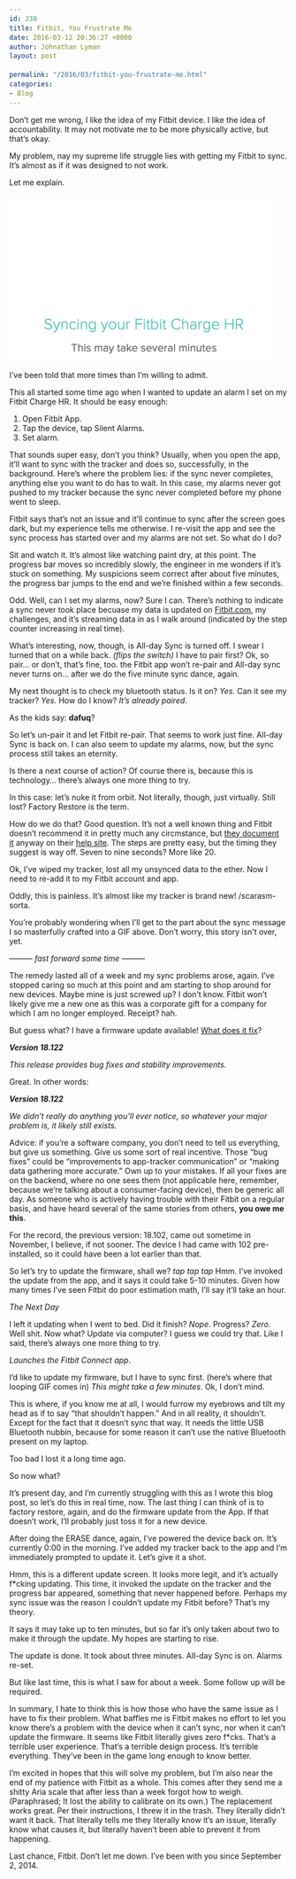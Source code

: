 ```yaml
---
id: 238
title: Fitbit, You Frustrate Me
date: 2016-03-12 20:36:27 +0000
author: Johnathan Lyman
layout: post

permalink: "/2016/03/fitbit-you-frustrate-me.html"
categories:
- Blog
---
```

<div class="kg-card-markdown"><p>Don’t get me wrong, I like the idea of my Fitbit device. I like the idea of accountability. It may not motivate me to be more physically active, but that’s okay.</p><p>My problem, nay my supreme life struggle lies with getting my Fitbit to sync. It’s almost as if it was designed to not work.</p><p>Let me explain.</p><p></p><p><img src="/assets/images/2016/03/fitbit_sync_loop.gif?resize=480%2C300&amp;ssl=1" alt="fitbit_sync_loop"></img></p><p>I’ve been told that more times than I’m willing to admit.</p><p>This all started some time ago when I wanted to update an alarm I set on my Fitbit Charge HR. It should be easy enough:</p><ol><li>Open Fitbit App.</li><li>Tap the device, tap Silent Alarms.</li><li>Set alarm.</li></ol><p>That sounds super easy, don’t you think? Usually, when you open the app, it’ll want to sync with the tracker and does so, successfully, in the background. Here’s where the problem lies: if the sync never completes, anything else you want to do has to wait. In this case, my alarms never got pushed to my tracker because the sync never completed before my phone went to sleep.</p><p>Fitbit says that’s not an issue and it’ll continue to sync after the screen goes dark, but my experience tells me otherwise. I re-visit the app and see the sync process has started over and my alarms are not set. So what do I do?</p><p>Sit and watch it. It’s almost like watching paint dry, at this point. The progress bar moves so incredibly slowly, the engineer in me wonders if it’s stuck on something. My suspicions seem correct after about five minutes, the progress bar jumps to the end and we’re finished within a few seconds.</p><p>Odd. Well, can I set my alarms, now? Sure I can. There’s nothing to indicate a sync never took place becuase my data is updated on <a href="http://Fitbit.com">Fitbit.com</a>, my challenges, and it’s streaming data in as I walk around (indicated by the step counter increasing in real time).</p><p>What’s interesting, now, though, is All-day Sync is turned off. I swear I turned that on a while back. <em>(flips the switch)</em> I have to pair first? Ok, so pair… or don’t, that’s fine, too. the Fitbit app won’t re-pair and All-day sync never turns on… after we do the five minute sync dance, again.</p><p>My next thought is to check my bluetooth status. Is it on? <em>Yes.</em> Can it see my tracker? <em>Yes.</em> How do I know? <em>It’s already paired</em>.</p><p>As the kids say: <strong>dafuq</strong>?</p><p>So let’s un-pair it and let Fitbit re-pair. That seems to work just fine. All-day Sync is back on. I can also seem to update my alarms, now, but the sync process still takes an eternity.</p><p>Is there a next course of action? Of course there is, because this is technology… there’s always one more thing to try.</p><p>In this case: let’s nuke it from orbit. Not literally, though, just virtually. Still lost? Factory Restore is the term.</p><p>How do we do that? Good question. It’s not a well known thing and Fitbit doesn’t recommend it in pretty much any circmstance, but <a href="https://help.fitbit.com/articles/en_US/Help_article/Why-can-t-I-set-up-my-new-tracker-using-the-Fitbit-app-for-Android">they document it</a> anyway on their <a href="https://help.fitbit.com/articles/en_US/Help_article/Why-can-t-I-set-up-my-new-tracker-using-the-Fitbit-app-for-Android">help site</a>. The steps are pretty easy, but the timing they suggest is way off. Seven to nine seconds? More like 20.</p><p>Ok, I’ve wiped my tracker, lost all my unsynced data to the ether. Now I need to re-add it to my Fitbit account and app.</p><p>Oddly, this is painless. It’s almost like my tracker is brand new! /scarasm-sorta.</p><p>You’re probably wondering when I’ll get to the part about the sync message I so masterfully crafted into a GIF above. Don’t worry, this story isn’t over, yet.</p><p>——— <em>fast forward some time</em> ———</p><p>The remedy lasted all of a week and my sync problems arose, again. I’ve stopped caring so much at this point and am starting to shop around for new devices. Maybe mine is just screwed up? I don’t know. Fitbit won’t likely give me a new one as this was a corporate gift for a company for which I am no longer employed. Receipt? hah.</p><p>But guess what? I have a firmware update available! <a href="http://help.fitbit.com/articles/en_US/Help_article/What-has-changed-in-the-latest-tracker-update?p=charge_hr#tabs">What does it fix</a>?</p><p><strong><em>Version 18.122</em></strong></p><p><em>This release provides bug fixes and stability improvements.</em></p><p>Great. In other words:</p><p><strong><em>Version 18.122</em></strong></p><p><em>We didn’t really do anything you’ll ever notice, so whatever your major problem is, it likely still exists.</em></p><p>Advice: if you’re a software company, you don’t need to tell us everything, but give us something. Give us some sort of real incentive. Those “bug fixes” could be “improvements to app-tracker communication” or “making data gathering more accurate.” Own up to your mistakes. If all your fixes are on the backend, where no one sees them (not applicable here, remember, because we’re talking about a consumer-facing device), then be generic all day. As someone who is actively having trouble with their Fitbit on a regular basis, and have heard several of the same stories from others, <strong>you owe me this</strong>.</p><p>For the record, the previous version: 18.102, came out sometime in November, I believe, if not sooner. The device I had came with 102 pre-installed, so it could have been a lot earlier than that.</p><p>So let’s try to update the firmware, shall we? <em>tap tap tap</em> Hmm. I’ve invoked the update from the app, and it says it could take 5-10 minutes. Given how many times I’ve seen Fitbit do poor estimation math, I’ll say it’ll take an hour.</p><p><em>The Next Day</em></p><p>I left it updating when I went to bed. Did it finish? <em>Nope</em>. Progress? <em>Zero</em>. Well shit. Now what? Update via computer? I guess we could try that. Like I said, there’s always one more thing to try.</p><p><em>Launches the Fitbit Connect app</em>.</p><p>I’d like to update my firmware, but I have to sync first. (here’s where that looping GIF comes in) <em>This might take a few minutes</em>. Ok, I don’t mind.</p><p>This is where, if you know me at all, I would furrow my eyebrows and tilt my head as if to say “that shouldn’t happen.” And in all reality, it shouldn’t. Except for the fact that it doesn’t sync that way. It needs the little USB Bluetooth nubbin, because for some reason it can’t use the native Bluetooth present on my laptop.</p><p>Too bad I lost it a long time ago.</p><p>So now what?</p><p>It’s present day, and I’m currently struggling with this as I wrote this blog post, so let’s do this in real time, now. The last thing I can think of is to factory restore, again, and do the firmware update from the App. If that doesn’t work, I’ll probably just toss it for a new device.</p><p>After doing the ERASE dance, again, I’ve powered the device back on. It’s currently 0:00 in the morning. I’ve added my tracker back to the app and I’m immediately prompted to update it. Let’s give it a shot.</p><p>Hmm, this is a different update screen. It looks more legit, and it’s actually f*cking updating. This time, it invoked the update on the tracker and the progress bar appeared, something that never happened before. Perhaps my sync issue was the reason I couldn’t update my Fitbit before? That’s my theory.</p><p>It says it may take up to ten minutes, but so far it’s only taken about two to make it through the update. My hopes are starting to rise.</p><p>The update is done. It took about three minutes. All-day Sync is on. Alarms re-set.</p><p>But like last time, this is what I saw for about a week. Some follow up will be required.</p><p>In summary, I hate to think this is how those who have the same issue as I have to fix their problem. What baffles me is Fitbit makes no effort to let you know there’s a problem with the device when it can’t sync, nor when it can’t update the firmware. It seems like Fitbit literally gives zero f*cks. That’s a terrible user experience. That’s a terrible design process. It’s terrible everything. They’ve been in the game long enough to know better.</p><p>I’m excited in hopes that this will solve my problem, but I’m also near the end of my patience with Fitbit as a whole. This comes after they send me a shitty Aria scale that after less than a week forgot how to weigh. (Paraphrased; It lost the ability to calibrate on its own.) The replacement works great. Per their instructions, I threw it in the trash. They literally didn’t want it back. That literally tells me they literally know it’s an issue, literally know what causes it, but literally haven’t been able to prevent it from happening.</p><p>Last chance, Fitbit. Don’t let me down. I’ve been with you since September 2, 2014.</p></div>